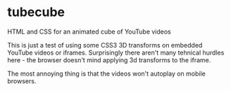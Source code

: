 # tubecube
HTML and CSS for an animated cube of YouTube videos

This is just a test of using some CSS3 3D transforms on embedded YouTube videos or iframes. Surprisingly there aren't many tehnical hurdles here - the browser doesn't mind applying 3d transforms to the iframe.

The most annoying thing is that the videos won't autoplay on mobile browsers.
